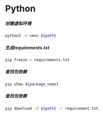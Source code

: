 # Python

##### 创建虚拟环境
```bash
python3 -m venv ${path}
```

##### 生成requirements.txt
```bash
pip freeze > requirements.txt
```

##### 查找包依赖
```bash
pip show ${package_name}
```

##### 查找包依赖
```bash
pip download -d ${path} -r requirement.txt
```
